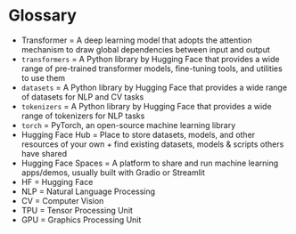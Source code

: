 # Glossary

* Transformer = A deep learning model that adopts the attention mechanism to draw global dependencies between input and output
* `transformers` = A Python library by Hugging Face that provides a wide range of pre-trained transformer models, fine-tuning tools, and utilities to use them 
* `datasets` = A Python library by Hugging Face that provides a wide range of datasets for NLP and CV tasks
* `tokenizers` = A Python library by Hugging Face that provides a wide range of tokenizers for NLP tasks
* `torch` = PyTorch, an open-source machine learning library
* Hugging Face Hub = Place to store datasets, models, and other resources of your own + find existing datasets, models & scripts others have shared
* Hugging Face Spaces = A platform to share and run machine learning apps/demos, usually built with Gradio or Streamlit
* HF = Hugging Face
* NLP = Natural Language Processing
* CV = Computer Vision
* TPU = Tensor Processing Unit
* GPU = Graphics Processing Unit